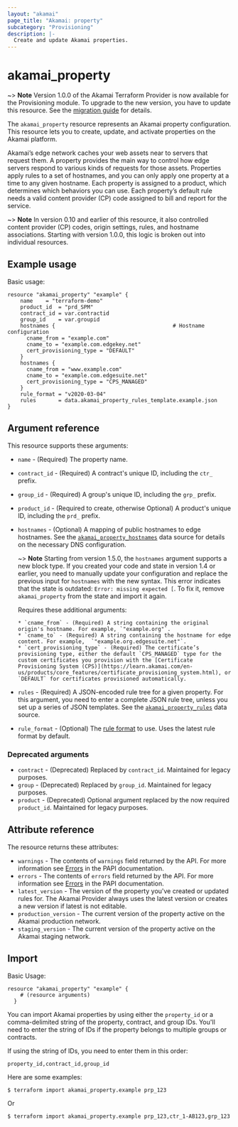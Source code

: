 ```yaml
---
layout: "akamai"
page_title: "Akamai: property"
subcategory: "Provisioning"
description: |-
  Create and update Akamai properties.
---
```


# akamai_property

~> **Note** Version 1.0.0 of the Akamai Terraform Provider is now available for the Provisioning module. To upgrade to the new version, you have to update this resource. See the [migration guide](../guides/1.0_migration.md) for details.

The `akamai_property` resource represents an Akamai property configuration.
This resource lets you to create, update, and activate properties on the
Akamai platform.

Akamai’s edge network caches your web assets near to servers that request them.
A property provides the main way to control how edge servers respond to various
kinds of requests for those assets. Properties apply rules to a set of hostnames,
and you can only apply one property at a time to any given hostname. Each property
is assigned to a product, which determines which behaviors you can use. Each
property’s default rule needs a valid content provider (CP) code assigned to bill
and report for the service.

~> **Note** In version 0.10 and earlier of this resource, it also controlled content provider (CP) codes, origin settings, rules, and hostname associations. Starting with version 1.0.0, this logic is broken out into individual resources.

## Example usage

Basic usage:

```hcl
resource "akamai_property" "example" {
    name    = "terraform-demo"
    product_id  = "prd_SPM"
    contract_id = var.contractid
    group_id    = var.groupid
    hostnames {                                     # Hostname configuration
      cname_from = "example.com"
      cname_to = "example.com.edgekey.net"
      cert_provisioning_type = "DEFAULT"
    }
    hostnames {
      cname_from = "www.example.com"
      cname_to = "example.com.edgesuite.net"
      cert_provisioning_type = "CPS_MANAGED"
    }
    rule_format = "v2020-03-04"
    rules       = data.akamai_property_rules_template.example.json
}
```

## Argument reference

This resource supports these arguments:

* `name` - (Required) The property name.
* `contract_id` - (Required) A contract's unique ID, including the `ctr_` prefix.
* `group_id` - (Required) A group's unique ID, including the `grp_` prefix.
* `product_id` - (Required to create, otherwise Optional) A product's unique ID, including the `prd_` prefix.
* `hostnames` - (Optional) A mapping of public hostnames to edge hostnames. See the [`akamai_property_hostnames`](../data-sources/property_hostnames.md) data source for details on the necessary DNS configuration.

    ~> **Note** Starting from version 1.5.0, the `hostnames` argument supports a new block type. If you created your code and state in version 1.4 or earlier, you need to manually update your configuration and replace the previous input for `hostnames` with the new syntax. This error indicates that the state is outdated: `Error: missing expected [`. To fix it, remove `akamai_property` from the state and import it again. 

    Requires these additional arguments:

      * `cname_from` - (Required) A string containing the original origin's hostname. For example, `"example.org"`.
      * `cname_to` - (Required) A string containing the hostname for edge content. For example,  `"example.org.edgesuite.net"`.
      * `cert_provisioning_type` - (Required) The certificate’s provisioning type, either the default `CPS_MANAGED` type for the custom certificates you provision with the [Certificate Provisioning System (CPS)](https://learn.akamai.com/en-us/products/core_features/certificate_provisioning_system.html), or `DEFAULT` for certificates provisioned automatically.
* `rules` - (Required) A JSON-encoded rule tree for a given property. For this argument, you need to enter a complete JSON rule tree, unless you set up a series of JSON templates. See the [`akamai_property_rules`](../data-sources/property_rules.md) data source.
* `rule_format` - (Optional) The [rule format](https://developer.akamai.com/api/core_features/property_manager/v1.html#getruleformats) to use. Uses the latest rule format by default.

### Deprecated arguments

* `contract` - (Deprecated) Replaced by `contract_id`. Maintained for legacy purposes.
* `group` - (Deprecated) Replaced by `group_id`. Maintained for legacy purposes.
* `product` - (Deprecated) Optional argument replaced by the now required `product_id`. Maintained for legacy purposes.

## Attribute reference

The resource returns these attributes:

* `warnings` - The contents of `warnings` field returned by the API. For more information see [Errors](https://developer.akamai.com/api/core_features/property_manager/v1.html#errors) in the PAPI documentation.
* `errors` - The contents of `errors` field returned by the API. For more information see [Errors](https://developer.akamai.com/api/core_features/property_manager/v1.html#errors) in the PAPI documentation.
* `latest_version` - The version of the property you've created or updated rules for. The Akamai Provider always uses the latest version or creates a new version if latest is not editable.
* `production_version` - The current version of the property active on the Akamai production network.
* `staging_version` - The current version of the property active on the Akamai staging network.

## Import

Basic Usage:

```hcl
resource "akamai_property" "example" {
    # (resource arguments)
  }
```

You can import Akamai properties by using either the `property_id` or a comma-delimited
string of the property, contract, and group IDs. You'll need to enter the string of IDs if the property belongs to multiple groups or contracts.

If using the string of IDs, you need to enter them in this order:

`property_id,contract_id,group_id`

Here are some examples:

```shell
$ terraform import akamai_property.example prp_123
```

Or

```shell
$ terraform import akamai_property.example prp_123,ctr_1-AB123,grp_123
```
